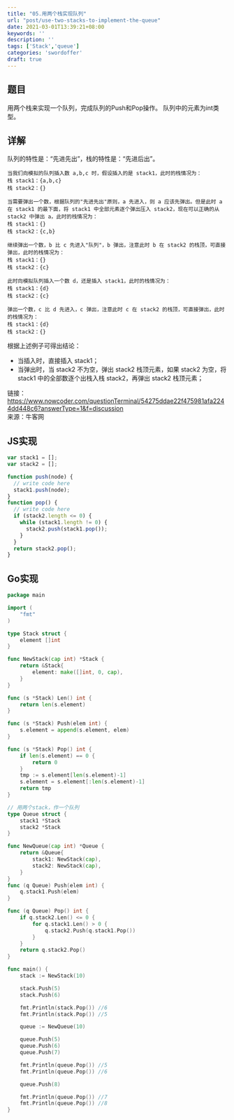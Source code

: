 ```yaml
---
title: "05.用两个栈实现队列"
url: "post/use-two-stacks-to-implement-the-queue"
date: 2021-03-01T13:39:21+08:00
keywords: ''
description: ''
tags: ['Stack','queue']
categories: 'swordoffer'
draft: true
---
```


## 题目

用两个栈来实现一个队列，完成队列的Push和Pop操作。 队列中的元素为int类型。

## 详解

队列的特性是：“先进先出”，栈的特性是：“先进后出”。

```
当我们向模拟的队列插入数 a,b,c 时，假设插入的是 stack1，此时的栈情况为：   
栈 stack1：{a,b,c}  
栈 stack2：{} 

当需要弹出一个数，根据队列的"先进先出"原则，a 先进入，则 a 应该先弹出。但是此时 a 在 stack1 的最下面，将 stack1 中全部元素逐个弹出压入 stack2，现在可以正确的从 stack2 中弹出 a，此时的栈情况为：  
栈 stack1：{}  
栈 stack2：{c,b}  

继续弹出一个数，b 比 c 先进入"队列"，b 弹出，注意此时 b 在 stack2 的栈顶，可直接弹出，此时的栈情况为：  
栈 stack1：{}  
栈 stack2：{c}  

此时向模拟队列插入一个数 d，还是插入 stack1，此时的栈情况为：  
栈 stack1：{d}   
栈 stack2：{c}   

弹出一个数，c 比 d 先进入，c 弹出，注意此时 c 在 stack2 的栈顶，可直接弹出，此时的栈情况为：  
栈 stack1：{d}  
栈 stack2：{}  
```

根据上述例子可得出结论：  
- 当插入时，直接插入 stack1；  
- 当弹出时，当 stack2 不为空，弹出 stack2 栈顶元素，如果 stack2 为空，将 stack1 中的全部数逐个出栈入栈 stack2，再弹出 stack2 栈顶元素； 

链接：https://www.nowcoder.com/questionTerminal/54275ddae22f475981afa2244dd448c6?answerType=1&f=discussion  
来源：牛客网

## JS实现

```javascript
var stack1 = [];
var stack2 = [];

function push(node) {
  // write code here
  stack1.push(node);
}
function pop() {
  // write code here
  if (stack2.length <= 0) {
    while (stack1.length != 0) {
      stack2.push(stack1.pop());
    }
  }
  return stack2.pop();
}
```

## Go实现

```go
package main

import (
	"fmt"
)

type Stack struct {
	element []int
}

func NewStack(cap int) *Stack {
	return &Stack{
		element: make([]int, 0, cap),
	}
}

func (s *Stack) Len() int {
	return len(s.element)
}

func (s *Stack) Push(elem int) {
	s.element = append(s.element, elem)
}

func (s *Stack) Pop() int {
	if len(s.element) == 0 {
		return 0
	}
	tmp := s.element[len(s.element)-1]
	s.element = s.element[:len(s.element)-1]
	return tmp
}

// 用两个stack，作一个队列
type Queue struct {
	stack1 *Stack
	stack2 *Stack
}

func NewQueue(cap int) *Queue {
	return &Queue{
		stack1: NewStack(cap),
		stack2: NewStack(cap),
	}
}
func (q Queue) Push(elem int) {
	q.stack1.Push(elem)
}

func (q Queue) Pop() int {
	if q.stack2.Len() <= 0 {
		for q.stack1.Len() > 0 {
			q.stack2.Push(q.stack1.Pop())
		}
	}
	return q.stack2.Pop()
}

func main() {
	stack := NewStack(10)

	stack.Push(5)
	stack.Push(6)

	fmt.Println(stack.Pop()) //6
	fmt.Println(stack.Pop()) //5

	queue := NewQueue(10)

	queue.Push(5)
	queue.Push(6)
	queue.Push(7)

	fmt.Println(queue.Pop()) //5
	fmt.Println(queue.Pop()) //6

	queue.Push(8)

	fmt.Println(queue.Pop()) //7
	fmt.Println(queue.Pop()) //8
}
```